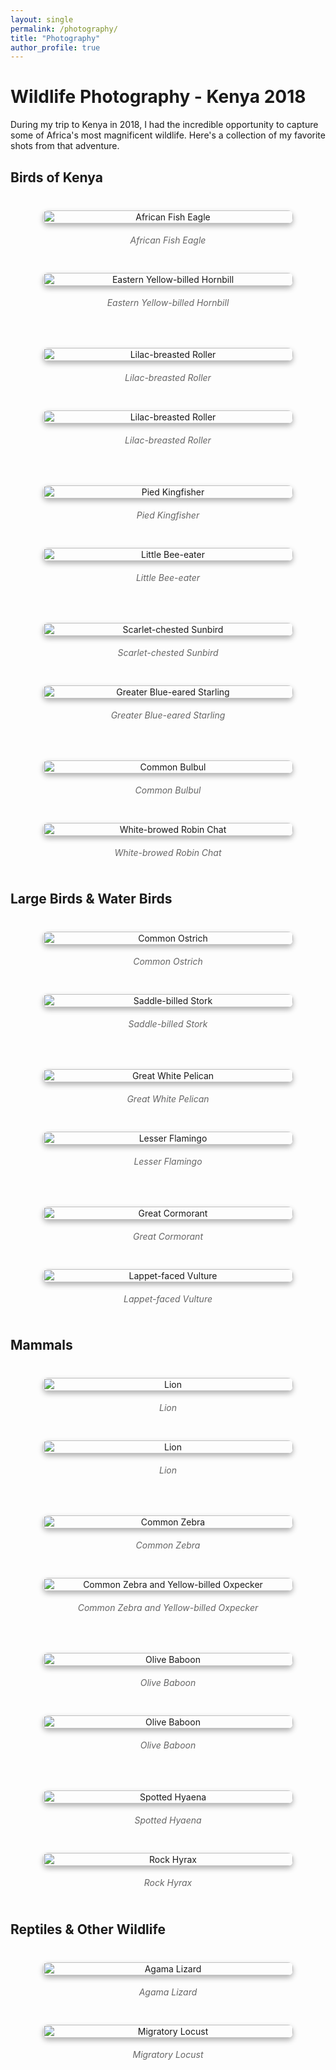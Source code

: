```yaml
---
layout: single
permalink: /photography/
title: "Photography"
author_profile: true
---
```


# Wildlife Photography - Kenya 2018

During my trip to Kenya in 2018, I had the incredible opportunity to capture some of Africa's most magnificent wildlife. Here's a collection of my favorite shots from that adventure.

<div class="photo-gallery">

## Birds of Kenya

<div class="photo-row">
  <div class="photo-item">
    <img src="/Kenya 2018/African Fish Eagle.jpeg" alt="African Fish Eagle" style="width: 100%; max-width: 400px; margin: 10px;">
    <p><em>African Fish Eagle</em></p>
  </div>
  
  <div class="photo-item">
    <img src="/Kenya 2018/Eastern Yellow-billed Hornbill.jpeg" alt="Eastern Yellow-billed Hornbill" style="width: 100%; max-width: 400px; margin: 10px;">
    <p><em>Eastern Yellow-billed Hornbill</em></p>
  </div>
</div>

<div class="photo-row">
  <div class="photo-item">
    <img src="/Kenya 2018/Lilac-breasted Roller.jpeg" alt="Lilac-breasted Roller" style="width: 100%; max-width: 400px; margin: 10px;">
    <p><em>Lilac-breasted Roller</em></p>
  </div>
  
  <div class="photo-item">
    <img src="/Kenya 2018/Lilac-breasted Roller (2).jpeg" alt="Lilac-breasted Roller" style="width: 100%; max-width: 400px; margin: 10px;">
    <p><em>Lilac-breasted Roller</em></p>
  </div>
</div>

<div class="photo-row">
  <div class="photo-item">
    <img src="/Kenya 2018/Pied Kingfisher.jpeg" alt="Pied Kingfisher" style="width: 100%; max-width: 400px; margin: 10px;">
    <p><em>Pied Kingfisher</em></p>
  </div>
  
  <div class="photo-item">
    <img src="/Kenya 2018/Little Bee-eater.jpeg" alt="Little Bee-eater" style="width: 100%; max-width: 400px; margin: 10px;">
    <p><em>Little Bee-eater</em></p>
  </div>
</div>

<div class="photo-row">
  <div class="photo-item">
    <img src="/Kenya 2018/Scarlet-chested Sunbird.jpeg" alt="Scarlet-chested Sunbird" style="width: 100%; max-width: 400px; margin: 10px;">
    <p><em>Scarlet-chested Sunbird</em></p>
  </div>
  
  <div class="photo-item">
    <img src="/Kenya 2018/Greater Blue-eared Starling.jpeg" alt="Greater Blue-eared Starling" style="width: 100%; max-width: 400px; margin: 10px;">
    <p><em>Greater Blue-eared Starling</em></p>
  </div>
</div>

<div class="photo-row">
  <div class="photo-item">
    <img src="/Kenya 2018/Common bulbul.jpeg" alt="Common Bulbul" style="width: 100%; max-width: 400px; margin: 10px;">
    <p><em>Common Bulbul</em></p>
  </div>
  
  <div class="photo-item">
    <img src="/Kenya 2018/White-browed Robin Chat.jpeg" alt="White-browed Robin Chat" style="width: 100%; max-width: 400px; margin: 10px;">
    <p><em>White-browed Robin Chat</em></p>
  </div>
</div>

## Large Birds & Water Birds

<div class="photo-row">
  <div class="photo-item">
    <img src="/Kenya 2018/Common Ostrich.jpeg" alt="Common Ostrich" style="width: 100%; max-width: 400px; margin: 10px;">
    <p><em>Common Ostrich</em></p>
  </div>
  
  <div class="photo-item">
    <img src="/Kenya 2018/Saddle-billed Stork.jpeg" alt="Saddle-billed Stork" style="width: 100%; max-width: 400px; margin: 10px;">
    <p><em>Saddle-billed Stork</em></p>
  </div>
</div>

<div class="photo-row">
  <div class="photo-item">
    <img src="/Kenya 2018/Great White Pelican.jpeg" alt="Great White Pelican" style="width: 100%; max-width: 400px; margin: 10px;">
    <p><em>Great White Pelican</em></p>
  </div>
  
  <div class="photo-item">
    <img src="/Kenya 2018/Lesser Flamingo.jpeg" alt="Lesser Flamingo" style="width: 100%; max-width: 400px; margin: 10px;">
    <p><em>Lesser Flamingo</em></p>
  </div>
</div>

<div class="photo-row">
  <div class="photo-item">
    <img src="/Kenya 2018/Great Cormorant.jpeg" alt="Great Cormorant" style="width: 100%; max-width: 400px; margin: 10px;">
    <p><em>Great Cormorant</em></p>
  </div>
  
  <div class="photo-item">
    <img src="/Kenya 2018/Lappet-faced Vulture.jpeg" alt="Lappet-faced Vulture" style="width: 100%; max-width: 400px; margin: 10px;">
    <p><em>Lappet-faced Vulture</em></p>
  </div>
</div>

## Mammals

<div class="photo-row">
  <div class="photo-item">
    <img src="/Kenya 2018/lion.jpeg" alt="Lion" style="width: 100%; max-width: 400px; margin: 10px;">
    <p><em>Lion</em></p>
  </div>
  
  <div class="photo-item">
    <img src="/Kenya 2018/lion (2).jpeg" alt="Lion" style="width: 100%; max-width: 400px; margin: 10px;">
    <p><em>Lion</em></p>
  </div>
</div>

<div class="photo-row">
  <div class="photo-item">
    <img src="/Kenya 2018/Common Zebra.jpeg" alt="Common Zebra" style="width: 100%; max-width: 400px; margin: 10px;">
    <p><em>Common Zebra</em></p>
  </div>
  
  <div class="photo-item">
    <img src="/Kenya 2018/Common Zebra and Yellow-billed Oxpecker..jpeg" alt="Common Zebra and Yellow-billed Oxpecker" style="width: 100%; max-width: 400px; margin: 10px;">
    <p><em>Common Zebra and Yellow-billed Oxpecker</em></p>
  </div>
</div>

<div class="photo-row">
  <div class="photo-item">
    <img src="/Kenya 2018/Olive Baboon.jpeg" alt="Olive Baboon" style="width: 100%; max-width: 400px; margin: 10px;">
    <p><em>Olive Baboon</em></p>
  </div>
  
  <div class="photo-item">
    <img src="/Kenya 2018/Olive Baboon (2).jpeg" alt="Olive Baboon" style="width: 100%; max-width: 400px; margin: 10px;">
    <p><em>Olive Baboon</em></p>
  </div>
</div>

<div class="photo-row">
  <div class="photo-item">
    <img src="/Kenya 2018/Spotted Hyaena.jpeg" alt="Spotted Hyaena" style="width: 100%; max-width: 400px; margin: 10px;">
    <p><em>Spotted Hyaena</em></p>
  </div>
  
  <div class="photo-item">
    <img src="/Kenya 2018/Rock Hyrax.jpeg" alt="Rock Hyrax" style="width: 100%; max-width: 400px; margin: 10px;">
    <p><em>Rock Hyrax</em></p>
  </div>
</div>

## Reptiles & Other Wildlife

<div class="photo-row">
  <div class="photo-item">
    <img src="/Kenya 2018/Agama Lizard.jpeg" alt="Agama Lizard" style="width: 100%; max-width: 400px; margin: 10px;">
    <p><em>Agama Lizard</em></p>
  </div>
  
  <div class="photo-item">
    <img src="/Kenya 2018/Migratory Locust.jpeg" alt="Migratory Locust" style="width: 100%; max-width: 400px; margin: 10px;">
    <p><em>Migratory Locust</em></p>
  </div>
</div>

</div>

<style>
.photo-gallery {
  margin: 20px 0;
}

.photo-row {
  display: flex;
  justify-content: space-around;
  align-items: flex-start;
  margin: 20px 0;
  flex-wrap: wrap;
}

.photo-item {
  text-align: center;
  margin: 10px;
  flex: 1;
  min-width: 300px;
}

.photo-item img {
  border-radius: 8px;
  box-shadow: 0 4px 8px rgba(0,0,0,0.3);
  transition: transform 0.3s ease;
}

.photo-item img:hover {
  transform: scale(1.05);
}

.photo-item p {
  margin-top: 8px;
  font-style: italic;
  color: #666;
}

@media (max-width: 768px) {
  .photo-row {
    flex-direction: column;
    align-items: center;
  }
  
  .photo-item {
    min-width: 100%;
  }
}
</style>